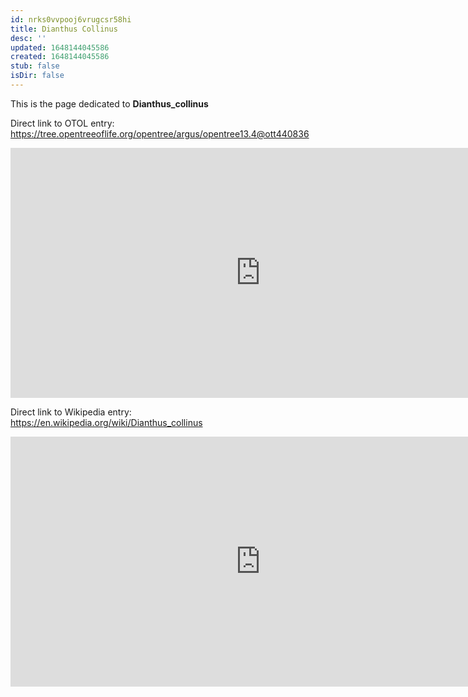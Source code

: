 ```yaml
---
id: nrks0vvpooj6vrugcsr58hi
title: Dianthus Collinus
desc: ''
updated: 1648144045586
created: 1648144045586
stub: false
isDir: false
---
```

This is the page dedicated to **Dianthus_collinus**


Direct link to OTOL entry: https://tree.opentreeoflife.org/opentree/argus/opentree13.4@ott440836



<html>
    <body>
    <iframe src="https://tree.opentreeoflife.org/opentree/argus/opentree13.4@ott440836"
    width="800" height="400" frameborder="0" allowfullscreen> </iframe>
    </body>
</html>
    


Direct link to Wikipedia entry: https://en.wikipedia.org/wiki/Dianthus_collinus



<html>
    <body>
    <iframe src="https://en.wikipedia.org/wiki/Dianthus_collinus"
    width="800" height="400" frameborder="0" allowfullscreen> </iframe>
    </body>
</html>
    
